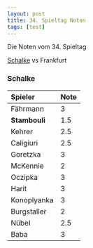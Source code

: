 ```yaml
---
layout: post
title: 34. Spieltag Noten
tags: [test]
---
```


Die Noten vom 34. Spieltag

[Schalke](#Schalke)  vs Frankfurt











### <a id="Schalke"></a>Schalke

| Spieler | Note |
| :------ |:--- |
| Fährmann | 3 |
| **Stambouli** | 1.5 |
| Kehrer | 2.5 |
| Caligiuri | 2.5 |
| Goretzka | 3 |
| McKennie | 2 |
| Oczipka | 3 |
| Harit | 3 |
| Konoplyanka | 3 |
| Burgstaller| 2 |
| Nübel | 2.5 | 
| Baba | 3 |

